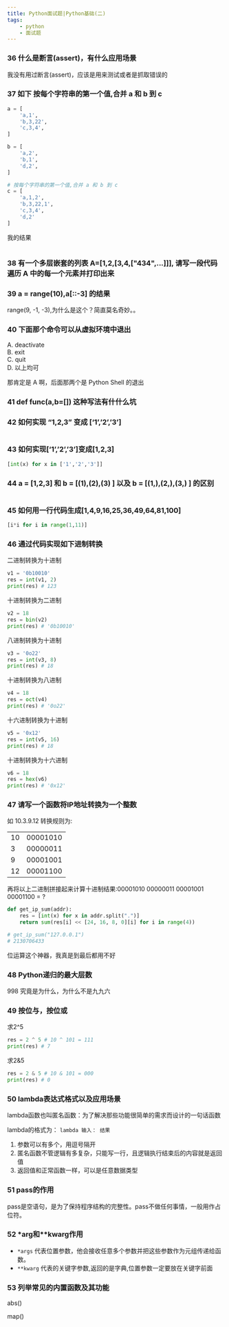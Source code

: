 ```yaml
---
title: Python面试题|Python基础(二)
tags:
    - python
    - 面试题
---
```


### 36 什么是断言(assert)，有什么应用场景

我没有用过断言(assert)，应该是用来测试或者是抓取错误的

<!-- more -->

### 37 如下 按每个字符串的第一个值,合并 a 和 b 到 c

```python
a = [
    'a,1',
    'b,3,22',
    'c,3,4',
]

b = [
    'a,2',
    'b,1',
    'd,2',
]

# 按每个字符串的第一个值,合并 a 和 b 到 c
c = [
    'a,1,2',
    'b,3,22,1',
    'c,3,4',
    'd,2'
]

```

我的结果

```python

```

### 38 有一个多层嵌套的列表 A=[1,2,[3,4,["434",...]]], 请写一段代码遍历 A 中的每一个元素并打印出来

### 39 a = range(10),a[::-3] 的结果

range(9, -1, -3),为什么是这个？简直莫名奇妙。。

### 40 下面那个命令可以从虚拟环境中退出

A. deactivate  
B. exit  
C. quit  
D. 以上均可  

那肯定是 A 啊，后面那两个是 Python Shell 的退出

### 41 def func(a,b=[]) 这种写法有什什么坑



### 42 如何实现 “1,2,3” 变成 [‘1’,’2’,’3’]

```python

```

### 43 如何实现[‘1’,’2’,’3’]变成[1,2,3]

```python
[int(x) for x in ['1','2','3']]
```

### 44 a = [1,2,3] 和 b = [(1),(2),(3) ] 以及 b = [(1,),(2,),(3,) ] 的区别

```python

```

### 45 如何用一行代码生成[1,4,9,16,25,36,49,64,81,100]

```python
[i*i for i in range(1,11)]
```

### 46 通过代码实现如下进制转换

二进制转换为十进制

```python
v1 = '0b10010'
res = int(v1, 2)
print(res) # 123
```

十进制转换为二进制

```python
v2 = 18
res = bin(v2)
print(res) # '0b10010'
```

八进制转换为十进制

```python
v3 = '0o22'
res = int(v3, 8)
print(res) # 18
```

十进制转换为八进制

```python
v4 = 18
res = oct(v4)
print(res) # '0o22'
```

十六进制转换为十进制

```python
v5 = '0x12'
res = int(v5, 16)
print(res) # 18
```

十进制转换为十六进制

```python
v6 = 18
res = hex(v6)
print(res) # '0x12'
```

### 47 请写一个函数将IP地址转换为一个整数

如 10.3.9.12 转换规则为:

|||  
|---|---|  
|10| 00001010|  
| 3 | 00000011 |  
| 9 | 00001001 |  
| 12 | 00001100 |  

再将以上二进制拼接起来计算十进制结果:00001010 00000011 00001001 00001100 = ?

```python
def get_ip_sum(addr):
    res = [int(x) for x in addr.split(".")]
    return sum(res[i] << [24, 16, 8, 0][i] for i in range(4))

# get_ip_sum("127.0.0.1")
# 2130706433

```

位运算这个神器，我真是到最后都用不好

### 48 Python递归的最大层数

998 究竟是为什么，为什么不是九九六

### 49 按位与，按位或

求2^5

```python
res = 2 ^ 5 # 10 ^ 101 = 111
print(res) # 7
```

求2&5

```python
res = 2 & 5 # 10 & 101 = 000
print(res) # 0
```

### 50 lambda表达式格式以及应用场景

lambda函数也叫匿名函数：为了解决那些功能很简单的需求而设计的一句话函数

lambda的格式为： ```lambda 输入： 结果```

1. 参数可以有多个，用逗号隔开
2. 匿名函数不管逻辑有多复杂，只能写一行，且逻辑执行结束后的内容就是返回值
3. 返回值和正常函数一样，可以是任意数据类型

### 51 pass的作用

pass是空语句，是为了保持程序结构的完整性。pass不做任何事情，一般用作占位符。

### 52 *arg和**kwarg作用

- ```*args``` 代表位置参数，他会接收任意多个参数并把这些参数作为元组传递给函数。
- ```**kwarg``` 代表的关键字参数,返回的是字典,位置参数一定要放在关键字前面

### 53 列举常见的内置函数及其功能

abs()

map()
